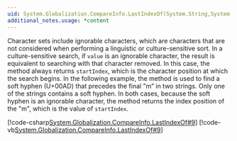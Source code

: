 ```yaml
---
uid: System.Globalization.CompareInfo.LastIndexOf(System.String,System.Char,System.Int32,System.Int32)
additional_notes.usage: *content
---
```


<p>Character sets include ignorable characters, which are characters that are not considered when performing a linguistic or culture-sensitive sort. In a culture-sensitive search, if <code>value</code> is an ignorable character, the result is equivalent to searching with that character removed. In this case, the <xref href="System.Globalization.CompareInfo.LastIndexOf(System.String,System.Char,System.Int32,System.Int32)"></xref> method always returns <code>startIndex</code>, which is the character position at which the search begins. In the following example, the <xref href="System.Globalization.CompareInfo.LastIndexOf(System.String,System.Char,System.Int32,System.Int32)"></xref> method is used to find a soft hyphen (U+00AD) that precedes the final "m” in two strings. Only one of the strings contains a soft hyphen. In both cases, because the soft hyphen is an ignorable character, the method returns the index position of the "m", which is the value of <code>startIndex</code>.  
  
 [!code-csharp[System.Globalization.CompareInfo.LastIndexOf#9](~/samples/snippets/csharp/VS_Snippets_CLR_System/system.globalization.compareinfo.lastindexof/cs/lastignorable8.cs#9)]
 [!code-vb[System.Globalization.CompareInfo.LastIndexOf#9](~/samples/snippets/visualbasic/VS_Snippets_CLR_System/system.globalization.compareinfo.lastindexof/vb/lastignorable8.vb#9)]</p>


